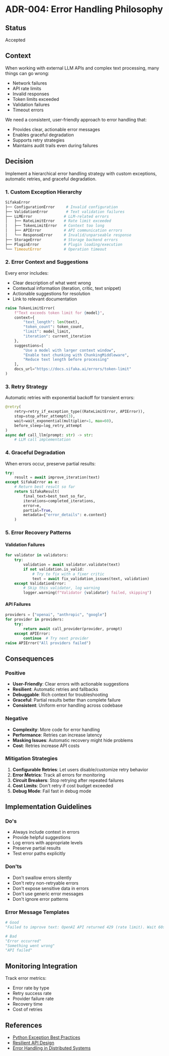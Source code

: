 # ADR-004: Error Handling Philosophy

## Status
Accepted

## Context
When working with external LLM APIs and complex text processing, many things can go wrong:
- Network failures
- API rate limits
- Invalid responses
- Token limits exceeded
- Validation failures
- Timeout errors

We need a consistent, user-friendly approach to error handling that:
- Provides clear, actionable error messages
- Enables graceful degradation
- Supports retry strategies
- Maintains audit trails even during failures

## Decision
Implement a hierarchical error handling strategy with custom exceptions, automatic retries, and graceful degradation.

### 1. Custom Exception Hierarchy
```python
SifakaError
├── ConfigurationError     # Invalid configuration
├── ValidationError        # Text validation failures
├── LLMError              # LLM-related errors
│   ├── RateLimitError    # Rate limit exceeded
│   ├── TokenLimitError   # Context too long
│   ├── APIError          # API communication errors
│   └── ResponseError     # Invalid/unparseable response
├── StorageError          # Storage backend errors
├── PluginError           # Plugin loading/execution
└── TimeoutError          # Operation timeout
```

### 2. Error Context and Suggestions
Every error includes:
- Clear description of what went wrong
- Contextual information (iteration, critic, text snippet)
- Actionable suggestions for resolution
- Link to relevant documentation

```python
raise TokenLimitError(
    f"Text exceeds token limit for {model}",
    context={
        "text_length": len(text),
        "token_count": token_count,
        "limit": model_limit,
        "iteration": current_iteration
    },
    suggestions=[
        "Use a model with larger context window",
        "Enable text chunking with ChunkingMiddleware",
        "Reduce text length before processing"
    ],
    docs_url="https://docs.sifaka.ai/errors/token-limit"
)
```

### 3. Retry Strategy
Automatic retries with exponential backoff for transient errors:

```python
@retry(
    retry=retry_if_exception_type((RateLimitError, APIError)),
    stop=stop_after_attempt(3),
    wait=wait_exponential(multiplier=1, max=60),
    before_sleep=log_retry_attempt
)
async def call_llm(prompt: str) -> str:
    # LLM call implementation
```

### 4. Graceful Degradation
When errors occur, preserve partial results:

```python
try:
    result = await improve_iteration(text)
except SifakaError as e:
    # Return best result so far
    return SifakaResult(
        final_text=best_text_so_far,
        iterations=completed_iterations,
        error=e,
        partial=True,
        metadata={"error_details": e.context}
    )
```

### 5. Error Recovery Patterns

#### Validation Failures
```python
for validator in validators:
    try:
        validation = await validator.validate(text)
        if not validation.is_valid:
            # Try to fix with a fixer critic
            text = await fix_validation_issues(text, validation)
    except ValidationError:
        # Skip this validator, log warning
        logger.warning(f"Validator {validator} failed, skipping")
```

#### API Failures
```python
providers = ["openai", "anthropic", "google"]
for provider in providers:
    try:
        return await call_provider(provider, prompt)
    except APIError:
        continue  # Try next provider
raise APIError("All providers failed")
```

## Consequences

### Positive
- **User-Friendly**: Clear errors with actionable suggestions
- **Resilient**: Automatic retries and fallbacks
- **Debuggable**: Rich context for troubleshooting
- **Graceful**: Partial results better than complete failure
- **Consistent**: Uniform error handling across codebase

### Negative
- **Complexity**: More code for error handling
- **Performance**: Retries can increase latency
- **Masking Issues**: Automatic recovery might hide problems
- **Cost**: Retries increase API costs

### Mitigation Strategies

1. **Configurable Retries**: Let users disable/customize retry behavior
2. **Error Metrics**: Track all errors for monitoring
3. **Circuit Breakers**: Stop retrying after repeated failures
4. **Cost Limits**: Don't retry if cost budget exceeded
5. **Debug Mode**: Fail fast in debug mode

## Implementation Guidelines

### Do's
- Always include context in errors
- Provide helpful suggestions
- Log errors with appropriate levels
- Preserve partial results
- Test error paths explicitly

### Don'ts
- Don't swallow errors silently
- Don't retry non-retryable errors
- Don't expose sensitive data in errors
- Don't use generic error messages
- Don't ignore error patterns

### Error Message Templates
```python
# Good
"Failed to improve text: OpenAI API returned 429 (rate limit). Wait 60s or switch providers."

# Bad
"Error occurred"
"Something went wrong"
"API failed"
```

## Monitoring Integration
Track error metrics:
- Error rate by type
- Retry success rate
- Provider failure rate
- Recovery time
- Cost of retries

## References
- [Python Exception Best Practices](https://docs.python.org/3/tutorial/errors.html)
- [Resilient API Design](https://aws.amazon.com/builders-library/implementing-health-checks/)
- [Error Handling in Distributed Systems](https://martinfowler.com/articles/microservices.html#DesignForFailure)
